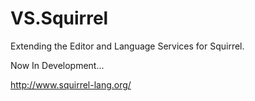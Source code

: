 # VS.Squirrel
Extending the Editor and Language Services for Squirrel.

Now In Development...

http://www.squirrel-lang.org/
